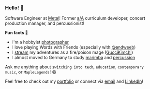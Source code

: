 ### Hello! 👋

Software Engineer at [Metal]! Former [a/A] curriculum developer, concert production manager, and percussionist!

**Fun facts 🐶**
- I'm a hobbyist [photographer]
- I love playing Words with Friends (especially with [@andweeb])
- I [stream] my adventures as a fire/poison mage ([GucciKimchi])
- I almost moved to Germany to study [marimba] and [percussion]

Ask me anything about `switching into tech`, `education`, `contemporary music`, or `MapleLegends`! 😄

Feel free to check out my [portfolio] or connect via [email] and [LinkedIn]!

[Metal]: https://www.metalpay.com/
[a/A]: https://www.appacademy.io/
[Synewaveshi]: https://synewaveshi.herokuapp.com/
[Brewer]: https://junnac-brewer.herokuapp.com/
[Pomoplan]: https://pomoplan.vercel.app/
[SuperCollider]: https://supercollider.github.io/
[photographer]: https://www.instagram.com/junnacphotos/
[percussion]: https://www.youtube.com/watch?v=v6C7oUaxNec
[marimba]: https://youtu.be/i1z5eZOS6bw?t=137
[portfolio]: https://junnac.com/
[@andweeb]: https://github.com/andweeb/
[email]: mailto:joannerdchen@gmail.com
[LinkedIn]: https://www.linkedin.com/in/joannerd/
[GucciKimchi]: https://maplelegends.com/ranking/all?search=guccikimchi
[stream]: https://www.twitch.tv/joannerd
